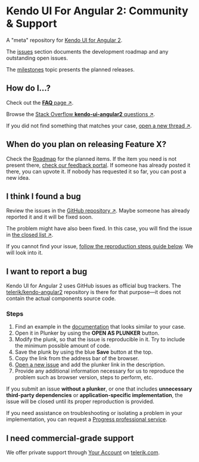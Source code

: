 # Kendo UI For Angular 2: Community & Support

A "meta" repository for [Kendo UI for Angular 2](http://www.telerik.com/kendo-angular-ui/). 

The [issues](https://github.com/telerik/kendo-angular2/issues) section documents the development roadmap and any outstanding open issues. 

The [milestones](https://github.com/telerik/kendo-angular2/milestones) topic presents the planned releases.

<h2 id="how-do-i" class="h3">How do I&hellip;?</h2>

  <p>
      Check out the <a href="http://www.telerik.com/kendo-angular-ui/components/faq/"><strong>FAQ</strong> page &nearr;</a>.
  </p>
  <p>
      Browse the <a href="http://stackoverflow.com/questions/tagged/kendo-ui-angular2">Stack Overflow <strong>kendo-ui-angular2</strong> questions &nearr;</a>.
  </p>
  <p>
      If you did not find something that matches your case, <a href="http://stackoverflow.com/questions/ask?tags=kendo-ui-angular2,angular2">open a new thread &nearr;</a>.
  </p>

  <h2 class="h3">When do you plan on releasing Feature X?</h2>

  <p>
	Check the <a href="{{site.baseurl}}/roadmap/">Roadmap</a> for the planned items.
	If the item you need is not present there, <a href="http://kendoui-feedback.telerik.com/forums/555517-kendo-ui-for-angular-2-feedback">check our feedback portal</a>. If someone has already posted it there, you can upvote it. If nobody has requested it so far, you can post a new idea.
  </p>

  <h2 id="bug-found" class="h3">I think I found a bug</h2>

  <p>
      Review the issues in the <a href="https://github.com/telerik/kendo-angular2/issues">GitHub repository &nearr;</a>.
      Maybe someone has already reported it and it will be fixed soon.
  </p>
  <p>
      The problem might have also been fixed. In this case, you will find the issue in <a href="https://github.com/telerik/kendo-angular2/issues?q=is%3Aissue+is%3Aclosed">the closed list &nearr;</a>.
  </p>

  <p>If you cannot find your issue, <a href="#bug-reporting">follow the reproduction steps guide below</a>. We will look into it.</p>

  <h2 id="bug-reporting" class="h3">I want to report a bug</h2>

  <p>Kendo UI for Angular 2 uses GitHub issues as official bug trackers. The <a href="https://github.com/telerik/kendo-angular2">telerik/kendo-angular2</a>
      repository is there for that purpose&mdash;it does not contain the actual components source code.</p>

  <h3 class="h4">Steps</h3>

  <ol>
      <li>Find an example in the <a href="{{site.baseurl}}/components">documentation</a> that looks similar to your case.</li>
      <li>Open it in Plunker by using the <strong>OPEN AS PLUNKER</strong> button.</li>
      <li>Modify the plunk, so that the issue is reproducible in it. Try to include the minimum possible amount of code.</li>
      <li>Save the plunk by using the blue <strong>Save</strong> button at the top.</li>
      <li>Copy the link from the address bar of the browser.</li>
      <li><a href="https://github.com/telerik/kendo-angular2/issues/new">Open a new issue</a> and add the plunker link in the description.</li>
      <li>Provide any additional information necessary for us to reproduce the problem such as browser version, steps to perform, etc.</li>
  </ol>

  <p>If you submit an issue <strong>without a plunker</strong>, or one that includes <strong>unnecessary
      third-party dependencies</strong> or <strong>application-specific implementation</strong>, the issue will be closed until its proper reproduction is provided.</p>

  <p>If you need assistance on troubleshooting or isolating a problem in your implementation, you can request a
      <a href="https://www.progress.com/services">Progress professional service</a>.
  </p>

  <h2 id="support-plans" class="h3">I need commercial-grade support</h2>

  <p>We offer private support through <a href="https://www.telerik.com/account/support-tickets">Your Account</a> on <a href="http://www.telerik.com/">telerik.com</a>.</p>
